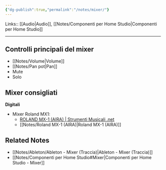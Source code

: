 ```yaml
---
{"dg-publish":true,"permalink":"/notes/mixer/"}
---
```


Links:: [[Audio\|Audio]], [[Notes/Componenti per Home Studio\|Componenti per Home Studio]]

---
## Controlli principali del mixer

- [[Notes/Volume\|Volume]]
- [[Notes/Pan pot\|Pan]]
- Mute 
- Solo


## Mixer consigliati

**Digitali**
- Mixer Roland MX1: 
	- [ROLAND MX-1 (AIRA) | Strumenti Musicali .net](https://www.strumentimusicali.net/product_info.php/products_id/51797/roland-mx-1-aira.html)
	- [[Notes/Roland MX-1 (AIRA)\|Roland MX-1 (AIRA)]]



## Related Notes

- [[Notes/Ableton/Ableton - Mixer (Traccia)\|Ableton - Mixer (Traccia)]]
- [[Notes/Componenti per Home Studio#Mixer\|Componenti per Home Studio - Mixer]]